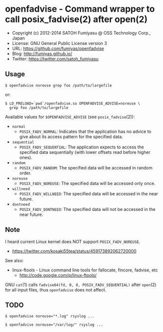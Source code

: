 openfadvise - Command wrapper to call posix_fadvise(2) after open(2)
======================================================================

  * Copyright (c) 2012-2014 SATOH Fumiyasu @ OSS Technology Corp., Japan
  * License: GNU General Public License version 3
  * URL: <https://github.com/fumiyas/openfadvise>
  * Blog: <http://fumiyas.github.io/>
  * Twitter: <https://twitter.com/satoh_fumiyasu>

Usage
----------------------------------------------------------------------

``` console
$ openfadvise noreuse grep foo /path/to/largefile
```

or:

``` console
$ LD_PRELOAD=`pwd`/openfadvise.so OPENFADVISE_ADVISE=noreuse \
  grep foo /path/to/largefile
```

Available values for `$OPENFADVISE_ADVISE` (see `posix_fadvise`(2)):

  * `normal`
    * `POSIX_FADV_NORMAL`: Indicates that the application has no
      advice to give about its access pattern for the specified
      data.
  * `sequential`
    * `POSIX_FADV_SEQUENTIAL`: The application expects to access
      the specified data sequentially (with lower offsets read
      before higher ones).
  * `random`
    * `POSIX_FADV_RANDOM`: The specified data will be accessed
      in random order.
  * `noreuse`
    * `POSIX_FADV_NOREUSE`: The specified data will be accessed
      only once.
  * `willneed`
    * `POSIX_FADV_WILLNEED`: The specified data will be accessed
      in the near future.
  * `dontneed`
    * `POSIX_FADV_DONTNEED`: The specified data will not be
      accessed in the near future.

Note
----------------------------------------------------------------------

I heard current Linux kernel does NOT support `POSIX_FADV_NOREUSE`.

  * https://twitter.com/kosaki55tea/status/459173892062720000

See also:

  * linux-ftools - Linux command line tools for fallocate, fincore, fadvise, etc
    * http://code.google.com/p/linux-ftools/

GNU `cat`(1) calls `fadvise64(fd, 0, 0, POSIX_FADV_SEQUENTIAL)`
after `open`(2) for all input files, thus `openfadvise` does not affect.

TODO
----------------------------------------------------------------------

```
$ openfadvise noreuse="*.log" rsyslog ...
```

```
$ openfadvise noreuse="/var/log/" rsyslog ...
```

